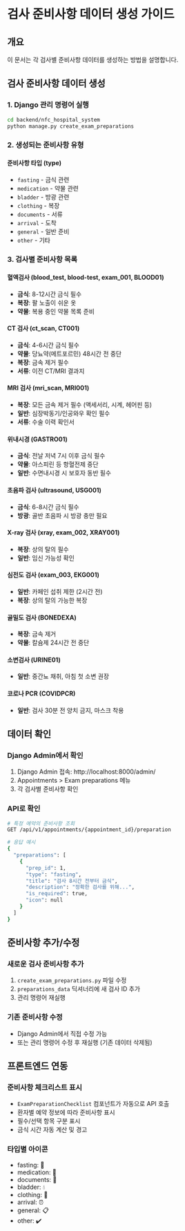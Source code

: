# 검사 준비사항 데이터 생성 가이드

## 개요
이 문서는 각 검사별 준비사항 데이터를 생성하는 방법을 설명합니다.

## 검사 준비사항 데이터 생성

### 1. Django 관리 명령어 실행
```bash
cd backend/nfc_hospital_system
python manage.py create_exam_preparations
```

### 2. 생성되는 준비사항 유형

#### 준비사항 타입 (type)
- `fasting` - 금식 관련
- `medication` - 약물 관련  
- `bladder` - 방광 관련
- `clothing` - 복장
- `documents` - 서류
- `arrival` - 도착
- `general` - 일반 준비
- `other` - 기타

### 3. 검사별 준비사항 목록

#### 혈액검사 (blood_test, blood-test, exam_001, BLOOD01)
- **금식**: 8-12시간 금식 필수
- **복장**: 팔 노출이 쉬운 옷
- **약물**: 복용 중인 약물 목록 준비

#### CT 검사 (ct_scan, CT001)
- **금식**: 4-6시간 금식 필수
- **약물**: 당뇨약(메트포르민) 48시간 전 중단
- **복장**: 금속 제거 필수
- **서류**: 이전 CT/MRI 결과지

#### MRI 검사 (mri_scan, MRI001)
- **복장**: 모든 금속 제거 필수 (액세서리, 시계, 헤어핀 등)
- **일반**: 심장박동기/인공와우 확인 필수
- **서류**: 수술 이력 확인서

#### 위내시경 (GASTRO01)
- **금식**: 전날 저녁 7시 이후 금식 필수
- **약물**: 아스피린 등 항혈전제 중단
- **일반**: 수면내시경 시 보호자 동반 필수

#### 초음파 검사 (ultrasound, USG001)
- **금식**: 6-8시간 금식 필수
- **방광**: 골반 초음파 시 방광 충만 필요

#### X-ray 검사 (xray, exam_002, XRAY001)
- **복장**: 상의 탈의 필수
- **일반**: 임신 가능성 확인

#### 심전도 검사 (exam_003, EKG001)
- **일반**: 카페인 섭취 제한 (2시간 전)
- **복장**: 상의 탈의 가능한 복장

#### 골밀도 검사 (BONEDEXA)
- **복장**: 금속 제거
- **약물**: 칼슘제 24시간 전 중단

#### 소변검사 (URINE01)
- **일반**: 중간뇨 채취, 아침 첫 소변 권장

#### 코로나 PCR (COVIDPCR)
- **일반**: 검사 30분 전 양치 금지, 마스크 착용

## 데이터 확인

### Django Admin에서 확인
1. Django Admin 접속: http://localhost:8000/admin/
2. Appointments > Exam preparations 메뉴
3. 각 검사별 준비사항 확인

### API로 확인
```bash
# 특정 예약의 준비사항 조회
GET /api/v1/appointments/{appointment_id}/preparation

# 응답 예시
{
  "preparations": [
    {
      "prep_id": 1,
      "type": "fasting",
      "title": "검사 8시간 전부터 금식",
      "description": "정확한 검사를 위해...",
      "is_required": true,
      "icon": null
    }
  ]
}
```

## 준비사항 추가/수정

### 새로운 검사 준비사항 추가
1. `create_exam_preparations.py` 파일 수정
2. `preparations_data` 딕셔너리에 새 검사 ID 추가
3. 관리 명령어 재실행

### 기존 준비사항 수정
- Django Admin에서 직접 수정 가능
- 또는 관리 명령어 수정 후 재실행 (기존 데이터 삭제됨)

## 프론트엔드 연동

### 준비사항 체크리스트 표시
- `ExamPreparationChecklist` 컴포넌트가 자동으로 API 호출
- 환자별 예약 정보에 따라 준비사항 표시
- 필수/선택 항목 구분 표시
- 금식 시간 자동 계산 및 경고

### 타입별 아이콘
- fasting: 🚫
- medication: 💊  
- documents: 📄
- bladder: 💧
- clothing: 👔
- arrival: ⏰
- general: 📋
- other: ✔️